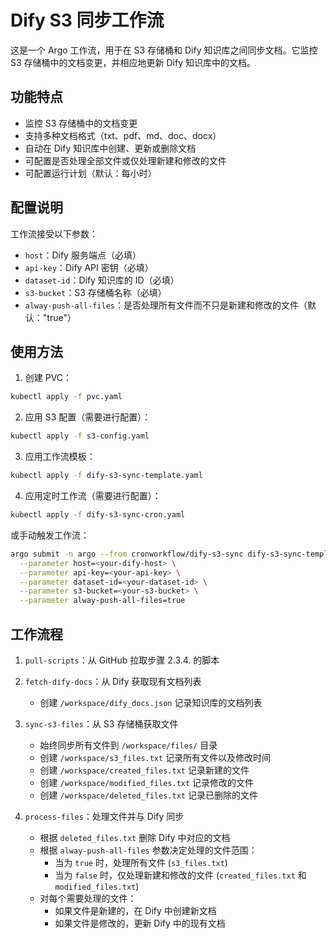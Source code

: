 # Dify S3 同步工作流

这是一个 Argo 工作流，用于在 S3 存储桶和 Dify 知识库之间同步文档。它监控 S3 存储桶中的文档变更，并相应地更新 Dify 知识库中的文档。

## 功能特点

- 监控 S3 存储桶中的文档变更
- 支持多种文档格式（txt、pdf、md、doc、docx）
- 自动在 Dify 知识库中创建、更新或删除文档
- 可配置是否处理全部文件或仅处理新建和修改的文件
- 可配置运行计划（默认：每小时）

## 配置说明

工作流接受以下参数：

- `host`：Dify 服务端点（必填）
- `api-key`：Dify API 密钥（必填）
- `dataset-id`：Dify 知识库的 ID（必填）
- `s3-bucket`：S3 存储桶名称（必填）
- `alway-push-all-files`：是否处理所有文件而不只是新建和修改的文件（默认："true"）

## 使用方法

1. 创建 PVC：
```bash
kubectl apply -f pvc.yaml
```

2. 应用 S3 配置（需要进行配置）：
```bash
kubectl apply -f s3-config.yaml
```

3. 应用工作流模板：
```bash
kubectl apply -f dify-s3-sync-template.yaml
```

4. 应用定时工作流（需要进行配置）：
```bash
kubectl apply -f dify-s3-sync-cron.yaml
```

或手动触发工作流：
```bash
argo submit -n argo --from cronworkflow/dify-s3-sync dify-s3-sync-template.yaml \
  --parameter host=<your-dify-host> \
  --parameter api-key=<your-api-key> \
  --parameter dataset-id=<your-dataset-id> \
  --parameter s3-bucket=<your-s3-bucket> \
  --parameter alway-push-all-files=true
```

## 工作流程

1. `pull-scripts`：从 GitHub 拉取步骤 2.3.4. 的脚本

2. `fetch-dify-docs`：从 Dify 获取现有文档列表
    - 创建 `/workspace/dify_docs.json` 记录知识库的文档列表

3. `sync-s3-files`：从 S3 存储桶获取文件
    - 始终同步所有文件到 `/workspace/files/` 目录
    - 创建 `/workspace/s3_files.txt` 记录所有文件以及修改时间
    - 创建 `/workspace/created_files.txt` 记录新建的文件
    - 创建 `/workspace/modified_files.txt` 记录修改的文件
    - 创建 `/workspace/deleted_files.txt` 记录已删除的文件

4. `process-files`：处理文件并与 Dify 同步
    - 根据 `deleted_files.txt` 删除 Dify 中对应的文档
    - 根据 `alway-push-all-files` 参数决定处理的文件范围：
        - 当为 `true` 时，处理所有文件 (`s3_files.txt`)
        - 当为 `false` 时，仅处理新建和修改的文件 (`created_files.txt` 和 `modified_files.txt`)
    - 对每个需要处理的文件：
        - 如果文件是新建的，在 Dify 中创建新文档
        - 如果文件是修改的，更新 Dify 中的现有文档
